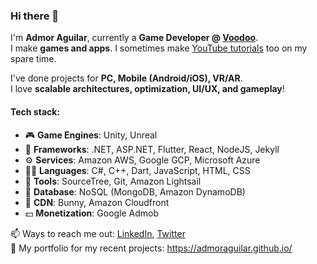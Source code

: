 ### Hi there 👋

I'm **Admor Aguilar**, currently a **Game Developer @ [Voodoo](https://www.voodoo.io/)**.  
I make **games and apps**. I sometimes make [YouTube tutorials](https://www.youtube.com/channel/UCtHm0xFqvpRtPw4IovxJnDw) too on my spare time.

I've done projects for **PC, Mobile (Android/iOS), VR/AR**.  
I love **scalable architectures, optimization, UI/UX, and gameplay**!

#### Tech stack: 
- 🎮 **Game Engines**: Unity, Unreal
- 🎴 **Frameworks**: .NET, ASP.NET, Flutter, React, NodeJS, Jekyll
- ⚙ **Services**: Amazon AWS, Google GCP, Microsoft Azure
- 👨‍💻 **Languages**: C#, C++, Dart, JavaScript, HTML, CSS
- 🔧 **Tools**: SourceTree, Git, Amazon Lightsail
- 📂 **Database**: NoSQL (MongoDB, Amazon DynamoDB)
- 🚚 **CDN**: Bunny, Amazon Cloudfront
- 💵 **Monetization**: Google Admob

📫 Ways to reach me out: [LinkedIn](https://www.linkedin.com/in/admoraguilar), [Twitter](https://twitter.com/admoraguilar)  
📜 My portfolio for my recent projects: https://admoraguilar.github.io/
